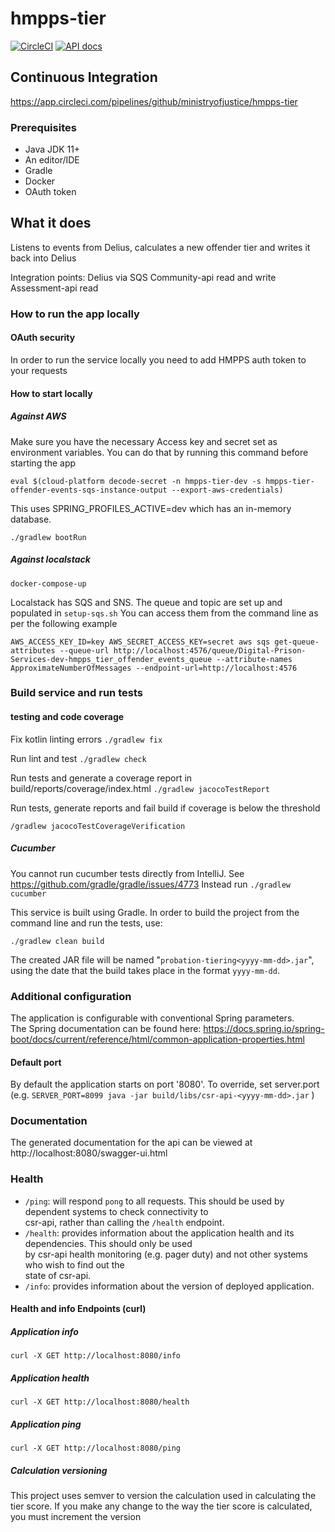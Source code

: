 # hmpps-tier

[![CircleCI](https://circleci.com/gh/ministryofjustice/hmpps-tier/tree/main.svg?style=svg)](https://circleci.com/gh/ministryofjustice/hmpps-tier)
[![API docs](https://img.shields.io/badge/API_docs-view-85EA2D.svg?logo=swagger)](https://hmpps-tier-dev.hmpps.service.justice.gov.uk/swagger-ui.html)

## Continuous Integration  
https://app.circleci.com/pipelines/github/ministryofjustice/hmpps-tier

### Prerequisites  
* Java JDK 11+  
* An editor/IDE
* Gradle  
* Docker  
* OAuth token

## What it does

Listens to events from Delius, calculates a new offender tier and writes it back into Delius

Integration points:
Delius via SQS
Community-api read and write
Assessment-api read
  
### How to run the app locally 

#### OAuth security  
In order to run the service locally you need to add HMPPS auth token to your requests

#### How to start locally 
##### Against AWS
Make sure you have the necessary Access key and secret set as environment variables. 
You can do that by running this command before starting the app

```eval $(cloud-platform decode-secret -n hmpps-tier-dev -s hmpps-tier-offender-events-sqs-instance-output --export-aws-credentials)```

This uses SPRING_PROFILES_ACTIVE=dev which has an in-memory database.

```./gradlew bootRun```

##### Against localstack

```docker-compose-up```

Localstack has SQS and SNS. The queue and topic are set up and populated in `setup-sqs.sh` You can access them from the command line as per the following example

```AWS_ACCESS_KEY_ID=key AWS_SECRET_ACCESS_KEY=secret aws sqs get-queue-attributes --queue-url http://localhost:4576/queue/Digital-Prison-Services-dev-hmpps_tier_offender_events_queue --attribute-names ApproximateNumberOfMessages --endpoint-url=http://localhost:4576```

### Build service and run tests  

#### testing and code coverage

Fix kotlin linting errors
```./gradlew fix```

Run lint and test
```./gradlew check```

Run tests and generate a coverage report in build/reports/coverage/index.html
```./gradlew jacocoTestReport```

Run tests, generate reports and fail build if coverage is below the threshold
```
/gradlew jacocoTestCoverageVerification
```

##### Cucumber
You cannot run cucumber tests directly from IntelliJ. See https://github.com/gradle/gradle/issues/4773
Instead run
```./gradlew cucumber```

This service is built using Gradle. In order to build the project from the command line and run the tests, use:
```  
./gradlew clean build  
```  
The created JAR file will be named "`probation-tiering<yyyy-mm-dd>.jar`", using the date that the build takes place in the format `yyyy-mm-dd`. 


### Additional configuration  
The application is configurable with conventional Spring parameters.  
The Spring documentation can be found here: https://docs.spring.io/spring-boot/docs/current/reference/html/common-application-properties.html  
  
#### Default port  
By default the application starts on port '8080'. To override, set server.port (e.g. `SERVER_PORT=8099 java -jar build/libs/csr-api-<yyyy-mm-dd>.jar` )  
  
### Documentation  
The generated documentation for the api can be viewed at http://localhost:8080/swagger-ui.html  
  
### Health  
  
- `/ping`: will respond `pong` to all requests.  This should be used by dependent systems to check connectivity to   
csr-api, rather than calling the `/health` endpoint.  
- `/health`: provides information about the application health and its dependencies.  This should only be used  
by csr-api health monitoring (e.g. pager duty) and not other systems who wish to find out the   
state of csr-api.  
- `/info`: provides information about the version of deployed application.  
  
#### Health and info Endpoints (curl)  
  
##### Application info  
```  
curl -X GET http://localhost:8080/info  
```  
  
##### Application health  
```  
curl -X GET http://localhost:8080/health  
```  
  
##### Application ping  
```  
curl -X GET http://localhost:8080/ping  
```  

##### Calculation versioning

This project uses semver to version the calculation used in calculating the tier score. If you make any change to the way the tier score is calculated, you must increment the version 
